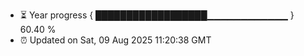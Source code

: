 - ⏳ Year progress { ██████████████████▁▁▁▁▁▁▁▁▁▁▁▁ } 60.40 %
- ⏰ Updated on Sat, 09 Aug 2025 11:20:38 GMT

